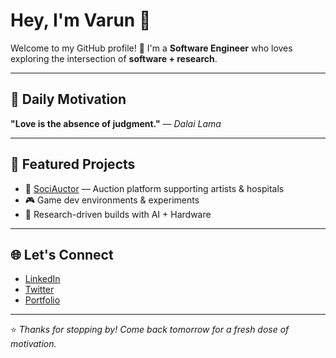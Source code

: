 # Hey, I'm Varun 👋

Welcome to my GitHub profile! 🚀
I'm a **Software Engineer** who loves exploring the intersection of **software + research**.

---

## 🌟 Daily Motivation

<!--QUOTE_START-->
**"Love is the absence of judgment."**  — *Dalai Lama*
<!--QUOTE_END-->

---

## 📂 Featured Projects

* 🚀 [SociAuctor](#) — Auction platform supporting artists & hospitals
* 🎮 Game dev environments & experiments
* 🧪 Research-driven builds with AI + Hardware

---

## 🌐 Let's Connect

* [LinkedIn](https://www.linkedin.com/in/varun-s-v-aa647a2bb)
* [Twitter](https://x.com/Varun78482652)
* [Portfolio](https://varun-sv.github.io/)

---

⭐️ *Thanks for stopping by! Come back tomorrow for a fresh dose of motivation.*
